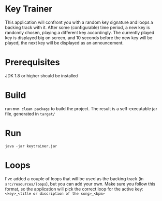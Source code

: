 # Key Trainer

This application will confront you with a random key signature and loops a backing track with it. After some (configurable)
time period, a new key is randomly chosen, playing a different key accordingly.
The currently played key is displayed big on screen, and 10 seconds before the new key will be played, the next key will
be displayed as an announcement.

# Prerequisites
JDK 1.8 or higher should be installed
 
# Build
run `mvn clean package` to build the project. The result is a self-executable jar file, generated in `target/`

# Run
`java -jar keytrainer.jar`

# Loops
I've added a couple of loops that will be used as the backing track (in `src/resources/loops`), but you can add your own.
Make sure you follow this format, so the application will pick the correct loop for the active key:
    `<key>_<title or discription of the song>_<bpm>`
